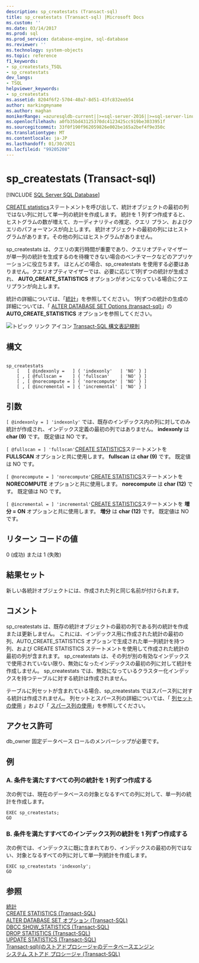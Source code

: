 ```yaml
---
description: sp_createstats (Transact-sql)
title: sp_createstats (Transact-sql) |Microsoft Docs
ms.custom: ''
ms.date: 03/14/2017
ms.prod: sql
ms.prod_service: database-engine, sql-database
ms.reviewer: ''
ms.technology: system-objects
ms.topic: reference
f1_keywords:
- sp_createstats_TSQL
- sp_createstats
dev_langs:
- TSQL
helpviewer_keywords:
- sp_createstats
ms.assetid: 8204f6f2-5704-40a7-8d51-43fc832eeb54
author: markingmyname
ms.author: maghan
monikerRange: =azuresqldb-current||>=sql-server-2016||>=sql-server-linux-2017||=azuresqldb-mi-current
ms.openlocfilehash: a0fb35bd43125370dc4123425cc919be3033951f
ms.sourcegitcommit: 33f0f190f962059826e002be165a2bef4f9e350c
ms.translationtype: MT
ms.contentlocale: ja-JP
ms.lasthandoff: 01/30/2021
ms.locfileid: "99205208"
---
```

# <a name="sp_createstats-transact-sql"></a>sp_createstats (Transact-sql)
[!INCLUDE [SQL Server SQL Database](../../includes/applies-to-version/sql-asdb.md)]

  [CREATE statistics](../../t-sql/statements/create-statistics-transact-sql.md)ステートメントを呼び出して、統計オブジェクトの最初の列ではない列に対して単一列の統計を作成します。 統計を 1 列ずつ作成すると、ヒストグラムの数が増えて、カーディナリティの推定、クエリ プラン、およびクエリのパフォーマンスが向上します。 統計オブジェクトの最初の列にはヒストグラムがあります。その他の列にはヒストグラムがありません。  
  
 sp_createstats は、クエリの実行時間が重要であり、クエリオプティマイザーが単一列の統計を生成するのを待機できない場合のベンチマークなどのアプリケーションに役立ちます。 ほとんどの場合、sp_createstats を使用する必要はありません。クエリオプティマイザーでは、必要に応じて1列ずつの統計が生成され、 **AUTO_CREATE_STATISTICS** オプションがオンになっている場合にクエリプランが向上します。  
  
 統計の詳細については、「[統計](../../relational-databases/statistics/statistics.md)」を参照してください。 1列ずつの統計の生成の詳細については、「 [ALTER DATABASE SET Options &#40;transact-sql&#41;](../../t-sql/statements/alter-database-transact-sql-set-options.md)」の **AUTO_CREATE_STATISTICS** オプションを参照してください。  
  
 ![トピック リンク アイコン](../../database-engine/configure-windows/media/topic-link.gif "トピック リンク アイコン") [Transact-SQL 構文表記規則](../../t-sql/language-elements/transact-sql-syntax-conventions-transact-sql.md)  
  
## <a name="syntax"></a>構文  
  
```  
  
sp_createstats   
    [   [ @indexonly =   ] { 'indexonly'   | 'NO' } ]   
    [ , [ @fullscan =    ] { 'fullscan'    | 'NO' } ]   
    [ , [ @norecompute = ] { 'norecompute' | 'NO' } ]  
    [ , [ @incremental = ] { 'incremental' | 'NO' } ]  
```  
  
## <a name="arguments"></a>引数  
`[ @indexonly = ] 'indexonly'` では、既存のインデックス内の列に対してのみ統計が作成され、インデックス定義の最初の列ではありません。 **indexonly** は **char (9)** です。 既定値は NO です。  
  
`[ @fullscan = ] 'fullscan'`[CREATE STATISTICS](../../t-sql/statements/create-statistics-transact-sql.md)ステートメントを **FULLSCAN** オプションと共に使用します。 **fullscan** は **char (9)** です。  既定値は NO です。  
  
`[ @norecompute = ] 'norecompute'`[CREATE STATISTICS](../../t-sql/statements/create-statistics-transact-sql.md)ステートメントを **NORECOMPUTE** オプションと共に使用します。 **norecompute** は **char (12)** です。  既定値は NO です。  
  
`[ @incremental = ] 'incremental'`[CREATE STATISTICS](../../t-sql/statements/create-statistics-transact-sql.md)ステートメントを **増分 = ON** オプションと共に使用します。 **増分** は **char (12)** です。  既定値は NO です。  
  
## <a name="return-code-values"></a>リターン コードの値  
 0 (成功) または 1 (失敗)  
  
## <a name="result-sets"></a>結果セット  
 新しい各統計オブジェクトには、作成された列と同じ名前が付けられます。  
  
## <a name="remarks"></a>コメント  
 sp_createstats は、既存の統計オブジェクトの最初の列である列の統計を作成または更新しません。 これには、インデックス用に作成された統計の最初の列、AUTO_CREATE_STATISTICS オプションで生成された単一列統計を持つ列、および CREATE STATISTICS ステートメントを使用して作成された統計の最初の列が含まれます。 sp_createstats は、その列が別の有効なインデックスで使用されていない限り、無効になったインデックスの最初の列に対して統計を作成しません。 sp_createstats では、無効になっているクラスター化インデックスを持つテーブルに対する統計は作成されません。  
  
 テーブルに列セットが含まれている場合、sp_createstats ではスパース列に対する統計は作成されません。 列セットとスパース列の詳細については、「 [列セットの使用](../../relational-databases/tables/use-column-sets.md) 」および「 [スパース列の使用](../../relational-databases/tables/use-sparse-columns.md)」を参照してください。  
  
## <a name="permissions"></a>アクセス許可  
 db_owner 固定データベース ロールのメンバーシップが必要です。  
  
## <a name="examples"></a>例  
  
### <a name="a-create-single-column-statistics-on-all-eligible-columns"></a>A. 条件を満たすすべての列の統計を 1 列ずつ作成する  
 次の例では、現在のデータベースの対象となるすべての列に対して、単一列の統計を作成します。  
  
```  
EXEC sp_createstats;  
GO  
```  
  
### <a name="b-create-single-column-statistics-on-all-eligible-index-columns"></a>B. 条件を満たすすべてのインデックス列の統計を 1 列ずつ作成する  
 次の例では、インデックスに既に含まれており、インデックスの最初の列ではない、対象となるすべての列に対して単一列統計を作成します。  
  
```  
EXEC sp_createstats 'indexonly';  
GO  
```  
  
## <a name="see-also"></a>参照  
 [統計](../../relational-databases/statistics/statistics.md)   
 [CREATE STATISTICS &#40;Transact-SQL&#41;](../../t-sql/statements/create-statistics-transact-sql.md)   
 [ALTER DATABASE SET オプション &#40;Transact-SQL&#41;](../../t-sql/statements/alter-database-transact-sql-set-options.md)   
 [DBCC SHOW_STATISTICS &#40;Transact-SQL&#41;](../../t-sql/database-console-commands/dbcc-show-statistics-transact-sql.md)   
 [DROP STATISTICS &#40;Transact-SQL&#41;](../../t-sql/statements/drop-statistics-transact-sql.md)   
 [UPDATE STATISTICS &#40;Transact-SQL&#41;](../../t-sql/statements/update-statistics-transact-sql.md)   
 [Transact-sql&#41;&#40;のストアドプロシージャのデータベースエンジン ](../../relational-databases/system-stored-procedures/database-engine-stored-procedures-transact-sql.md)   
 [システム ストアド プロシージャ &#40;Transact-SQL&#41;](../../relational-databases/system-stored-procedures/system-stored-procedures-transact-sql.md)  
  
  
